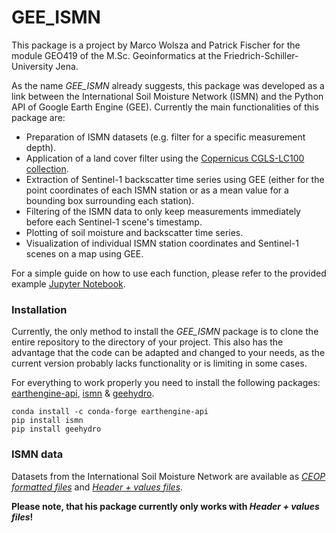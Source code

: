 # GEE_ISMN

This package is a project by Marco Wolsza and Patrick Fischer for the module GEO419 of the M.Sc. Geoinformatics at the Friedrich-Schiller-University Jena.

As the name *GEE_ISMN* already suggests, this package was developed as a link between the International Soil Moisture Network (ISMN) and the Python API of Google Earth Engine (GEE).
Currently the main functionalities of this package are: 

* Preparation of ISMN datasets (e.g. filter for a specific measurement depth).
* Application of a land cover filter using the [Copernicus CGLS-LC100 collection](https://developers.google.com/earth-engine/datasets/catalog/COPERNICUS_Landcover_100m_Proba-V_Global).
* Extraction of Sentinel-1 backscatter time series using GEE (either for the point coordinates of each ISMN station or as a mean value for a bounding box surrounding each station).
* Filtering of the ISMN data to only keep measurements immediately before each Sentinel-1 scene's timestamp.
* Plotting of soil moisture and backscatter time series.
* Visualization of individual ISMN station coordinates and Sentinel-1 scenes on a map 
using GEE.

For a simple guide on how to use each function, please refer to the provided example [Jupyter Notebook](https://github.com/maawoo/GEE_ISMN/blob/master/GEE_ISMN_example.ipynb).

### Installation

Currently, the only method to install the *GEE_ISMN* package is to clone the entire repository to the directory of your project. This also  has the advantage that the code can be adapted and changed to your needs, as the current version probably lacks functionality or is limiting in some cases.

For everything to work properly you need to install the following packages:
[earthengine-api](https://anaconda.org/conda-forge/earthengine-api), [ismn](https://github.com/TUW-GEO/ismn) &                       [geehydro](https://geehydro.readthedocs.io/en/latest/installation.html).
```
conda install -c conda-forge earthengine-api 
pip install ismn 
pip install geehydro 
```

### ISMN data

Datasets from the International Soil Moisture Network are available as *[CEOP formatted files](https://ismn.geo.tuwien.ac.at/en/data-access/variables-ceop/)* and *[Header + values files](https://ismn.geo.tuwien.ac.at/en/data-access/variables-header-values/)*. 

**Please note, that his package currently only works with *Header + values files*!**
